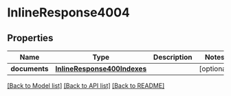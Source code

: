# InlineResponse4004

## Properties
Name | Type | Description | Notes
------------ | ------------- | ------------- | -------------
**documents** | [**InlineResponse400Indexes**](InlineResponse400Indexes.md) |  | [optional] 

[[Back to Model list]](../README.md#documentation-for-models) [[Back to API list]](../README.md#documentation-for-api-endpoints) [[Back to README]](../README.md)


